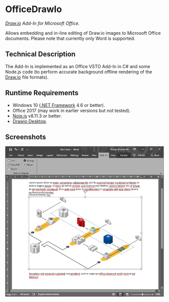 # OfficeDrawIo
*[Draw.io](https://about.draw.io/) Add-In for Microsoft Office.*

Allows embedding and in-line editing of Draw.io images to Microsoft Office documents. Please note that currently only Word is supported.

Technical Description
-----------
The Add-In is implemented as an Office VSTO Add-In in C# and some Node.js code (to perform accurate background offline rendering of the [Draw.io](https://about.draw.io/) file formats).

Runtime Requirements
--------------------
- Windows 10 ([.NET Framework](https://dotnet.microsoft.com/download/dotnet-framework) 4.6 or better).
- Office 2017 (may work in earlier versions but not tested).
- [Noje.js](https://nodejs.org/) v8.11.3 or better.
- [Drawio Desktop](https://about.draw.io/integrations/).

Screenshots
-----------
![raspikey-diagram](screen1.png)

